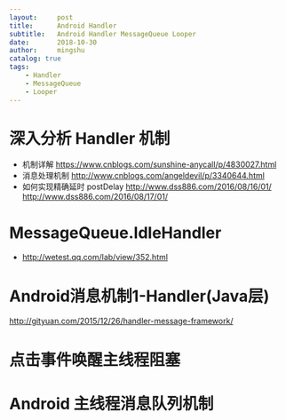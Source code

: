 ```yaml
---
layout:     post
title:      Android Handler
subtitle:   Android Handler MessageQueue Looper
date:       2018-10-30
author:     mingshu
catalog: true
tags:
    - Handler
    - MessageQueue
    - Looper
---
```


# 深入分析 Handler 机制
- 机制详解 https://www.cnblogs.com/sunshine-anycall/p/4830027.html
- 消息处理机制 http://www.cnblogs.com/angeldevil/p/3340644.html
- 如何实现精确延时 postDelay http://www.dss886.com/2016/08/16/01/   http://www.dss886.com/2016/08/17/01/
# MessageQueue.IdleHandler
- http://wetest.qq.com/lab/view/352.html
# Android消息机制1-Handler(Java层)
http://gityuan.com/2015/12/26/handler-message-framework/

# 点击事件唤醒主线程阻塞

# Android 主线程消息队列机制